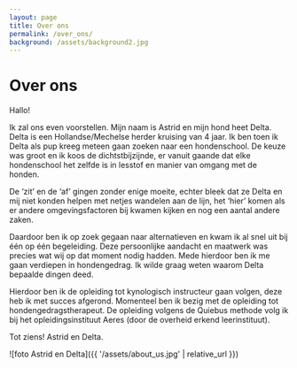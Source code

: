```yaml
---
layout: page
title: Over ons
permalink: /over_ons/
background: /assets/background2.jpg
---
```

# Over ons

Hallo!

Ik zal ons even voorstellen. Mijn naam is Astrid en mijn hond heet Delta. Delta is een Hollandse/Mechelse herder kruising van 4 jaar. Ik ben toen ik Delta als pup kreeg meteen gaan zoeken naar een hondenschool. De keuze was groot en ik koos de dichtstbijzijnde, er vanuit gaande dat elke hondenschool het zelfde is in lesstof en manier van omgang met de honden.

De ‘zit’ en de ‘af’ gingen zonder enige moeite, echter bleek dat ze Delta en mij niet konden helpen met netjes wandelen aan de lijn, het ‘hier’ komen als er andere omgevingsfactoren bij kwamen kijken en nog een aantal andere zaken.

Daardoor ben ik op zoek gegaan naar alternatieven en kwam ik al snel uit bij één op één begeleiding. Deze persoonlijke aandacht en maatwerk was precies wat wij op dat moment nodig hadden. Mede hierdoor ben ik me gaan verdiepen in hondengedrag. Ik wilde graag weten waarom Delta bepaalde dingen deed.

Hierdoor ben ik de opleiding tot kynologisch instructeur gaan volgen, deze heb ik met succes afgerond. Momenteel ben ik bezig met de opleiding tot hondengedragstherapeut. De opleiding volgens de Quiebus methode volg ik bij het opleidingsinstituut Aeres (door de overheid erkend leerinstituut). 

Tot ziens!
Astrid en Delta.


![foto Astrid en Delta]({{ '/assets/about_us.jpg' | relative_url }})
